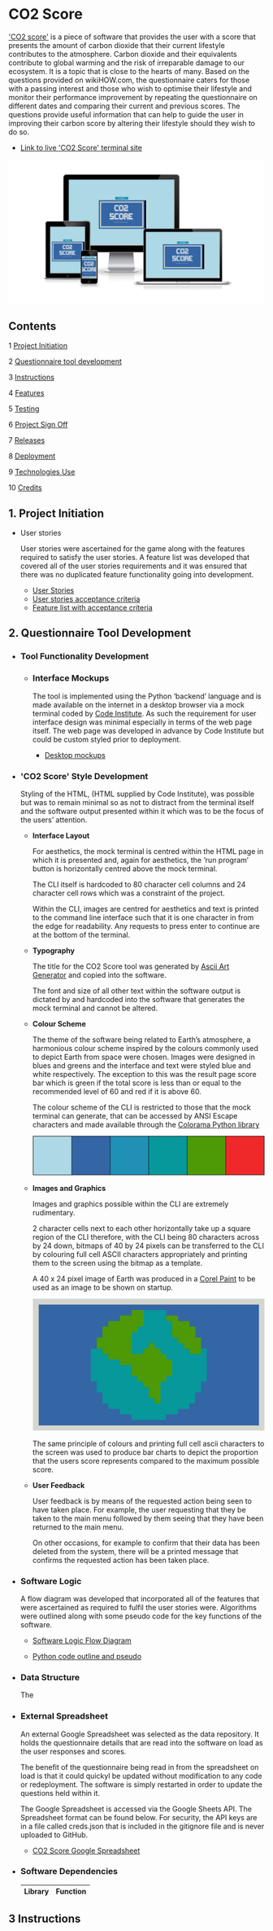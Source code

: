 # **CO2 Score**
['CO2 score'](https://co2-score.herokuapp.com/) is a piece of software that provides the user with a score that presents the amount of carbon dioxide that their current lifestyle contributes to the atmosphere. Carbon dioxide and their equivalents contribute to global warming and the risk of irreparable damage to our ecosystem. It is a topic that is close to the hearts of many.
Based on the questions provided on wikiHOW.com, the questionnaire caters for those with a passing interest and those who wish to optimise their lifestyle and monitor their performance improvement by repeating the questionnaire on different dates and comparing their current and previous scores. The questions provide useful information that can help to guide the user in improving their carbon score by altering their lifestyle should they wish to do so.

- [Link to live 'CO2 Score' terminal site](https://co2-score.herokuapp.com/)

![Responsive mockup](docs/images/readme-responsive-mockup.jpg)

## **Contents**

1 [Project Initiation](#1-project-initiation)

2 [Questionnaire tool development](#2-questionnaire-tool-development)

3 [Instructions](#3-instructions)

4 [Features](#3-features)

5 [Testing](#4-testing)

6 [Project Sign Off](#5-project-sign-off)

7 [Releases](#6-releases)

8 [Deployment](#7-deployment)

9 [Technologies Use](#8-technologies-used)

10 [Credits](#9-credits)

## **1. Project Initiation**
- User stories
  
  User stories were ascertained for the game along with the features required to satisfy the user stories. A feature list was developed that covered all of the user stories requirements and it was ensured that there was no duplicated feature functionality going into development.

  - [User Stories](docs/pdfs/readme-user-stories.pdf)
  - [User stories acceptance criteria](docs/pdfs/readme-user-story-acceptance-criteria.pdf)
  - [Feature list with acceptance criteria](docs/pdfs/readme-feature-acceptance-criteria.pdf)

## **2. Questionnaire Tool Development**
  - ### **Tool Functionality Development**

    - ### Interface Mockups
      The tool is implemented using the Python ‘backend’ language and is made available on the internet in a desktop browser via a mock terminal coded by [Code Institute](https://codeinstitute.net/). As such the requirement for user interface design was minimal especially in terms of the web page itself. The web page was developed in advance by Code Institute but could be custom styled prior to deployment.

      -  [Desktop mockups](docs/pdfs/readme-desktop-mockups.pdf)

  - ### **'CO2 Score' Style Development**

       Styling of the HTML, (HTML supplied by Code Institute), was possible but was to remain minimal so as not to distract from the terminal itself and the software output presented within it which was to be the focus of the users’ attention. 

    - **Interface Layout**

      For aesthetics, the mock terminal is centred within the HTML page in which it is presented and, again for aesthetics, the ‘run program’ button is horizontally centred above the mock terminal. 

      The CLI itself is hardcoded to 80 character cell columns and 24 character cell rows which was a constraint of the project.

      Within the CLI, images are centred for aesthetics and text is printed to the command line interface such that it is one character in from the edge for readability. Any requests to press enter to continue are at the bottom of the terminal.

    - **Typography**

      The title for the CO2 Score tool was generated by [Ascii Art Generator]( https://patorjk.com/software/taag/) and copied into the software. 

      The font and size of all other text within the software output is dictated by and hardcoded into the software that generates the mock terminal and cannot be altered.

    - **Colour Scheme**

      The theme of the software being related to Earth’s atmosphere, a harmonious colour scheme inspired by the colours commonly used to depict Earth from space were chosen. Images were designed in blues and greens and the interface and text were styled blue and white respectively. 
      The exception to this was the result page score bar which is green if the total score is less than or equal to the recommended level of 60 and red if it is above 60.
      
      The colour scheme of the CLI is restricted to those that the mock terminal can generate, that can be accessed by ANSI Escape characters and made available through the [Colorama Python library]( https://pypi.org/project/colorama/)

      ![Bar chart colours](docs/images/readme-colour-scheme.jpg)

    - **Images and Graphics**

      Images and graphics possible within the CLI are extremely rudimentary. 

      2 character cells next to each other horizontally take up a square region of the CLI therefore, with the CLI being 80 characters across by 24 down, bitmaps of 40 by 24 pixels can be transferred to the CLI by colouring full cell ASCII characters appropriately and printing them to the screen using the bitmap as a template.

      A 40 x 24 pixel image of Earth was produced in a [Corel Paint](https://www.coreldraw.com/en/pages/photo-editing/) to be used as an image to be shown on startup.

      ![Earth shown on startup](docs/images/readme-earth-image.jpg)

      The same principle of colours and printing full cell ascii characters to the screen was used to produce bar charts to depict the proportion that the users score represents compared to the maximum possible score.

    - **User Feedback**

      User feedback is by means of the requested action being seen to have taken place. For example, the user requesting that they be taken to the main menu followed by them seeing that they have been returned to the main menu. 

      On other occasions, for example to confirm that their data has been deleted from the system, there will be a printed message that confirms the requested action has been taken place.

  - ### **Software Logic**

    A flow diagram was developed that incorporated all of the features that were ascertained as required to fulfil the user stories were. Algorithms were outlined along with some pseudo code for the key functions of the software. 

    - [Software Logic Flow Diagram](pdfs/readme-feature-code-design-v1.pdf)

    - [Python code outline and pseudo](pdfs/readme-pseudo-code.pdf)

  - ### **Data Structure**

    The

  - ### **External Spreadsheet**

    An external Google Spreadsheet was selected as the data repository. It holds the questionnaire details that are read into the software on load as the user responses and scores. 
    
    The benefit of the questionnaire being read in from the spreadsheet on load is that it could quickyl be updated without modification to any code or redeployment. The software is simply restarted in order to update the questions held within it. 

    The Google Spreadsheet is accessed via the Google Sheets API. The Spreadsheet format can be found below. For security, the API keys are in a file called creds.json that is included in the gitignore file and is never uploaded to GitHub.

    - [CO2 Score Google Spreadsheet](pdfs/readme-co2-score-spreadsheet.pdf)

  - ### **Software Dependencies**

    |Library|Function|
    |---|----------|

## **3 Instructions**

